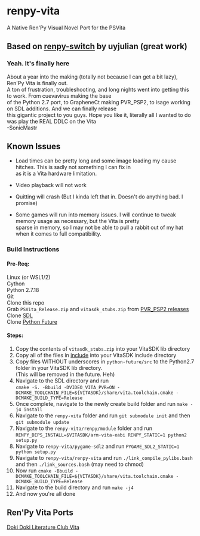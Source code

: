 # renpy-vita
A Native Ren'Py Visual Novel Port for the PSVita

## Based on [renpy-switch](https://github.com/uyjulian/renpy-switch/) by uyjulian (great work)

### Yeah. It's finally here
About a year into the making (totally not because I can get a bit lazy), Ren'Py Vita is finally out.<br>
A ton of frustration, troubleshooting, and long nights went into getting this to work. From cuevavirus making the base<br>
of the Python 2.7 port, to GrapheneCt making PVR_PSP2, to isage working on SDL additions. And we can finally release<br>
this gigantic project to you guys. Hope you like it, literally all I wanted to do was play the REAL DDLC on the Vita<br>
        -SonicMastr
        
## Known Issues
- Load times can be pretty long and some image loading my cause hitches. This is sadly not something I can fix in<br>
as it is a Vita hardware limitation.

- Video playback will not work

- Quitting will crash (But I kinda left that in. Doesn't do anything bad. I promise)

- Some games will run into memory issues. I will continue to tweak memory usage as necessary, but the Vita is pretty<br>
sparse in memory, so I may not be able to pull a rabbit out of my hat when it comes to full compatibility.



### Build Instructions 

#### Pre-Req: 
Linux (or WSL1/2)<br>
Cython<br> 
Python 2.7.18<br>
Git<br>
Clone this repo<br>
Grab `PSVita_Release.zip` and `vitasdk_stubs.zip` from [PVR_PSP2 releases](https://github.com/GrapheneCt/PVR_PSP2/releases)<br>
Clone [SDL](https://github.com/libsdl-org/SDL)<br>
Clone [Python Future](https://github.com/PythonCharmers/python-future)

#### Steps:
1. Copy the contents of `vitasdk_stubs.zip` into your VitaSDK lib directory
2. Copy all of the files in [include](https://github.com/GrapheneCt/PVR_PSP2/tree/main/include) into your VitaSDK include directory
3. Copy files WITHOUT underscores in `python-future/src` to the Python2.7 folder in your VitaSDK lib directory.<br>(This will be removed in the future. Heh)
4. Navigate to the SDL directory and run<br>`cmake -S. -Bbuild -DVIDEO_VITA_PVR=ON -DCMAKE_TOOLCHAIN_FILE=${VITASDK}/share/vita.toolchain.cmake -DCMAKE_BUILD_TYPE=Release`
5. Once complete, navigate to the newly create build folder and run `make -j4 install`
6. Navigate to the `renpy-vita` folder and run `git submodule init` and then `git submodule update`
6. Navigate to the `renpy-vita/renpy/module` folder and run `RENPY_DEPS_INSTALL=$VITASDK/arm-vita-eabi RENPY_STATIC=1 python2 setup.py`
7. Navigate to `renpy-vita/pygame-sdl2` and run `PYGAME_SDL2_STATIC=1 python setup.py`
8. Navigate to `renpy-vita/renpy-vita` and run `./link_compile_pylibs.bash` and then `./link_sources.bash` (may need to chmod)
9. Now run `cmake -Bbuild -DCMAKE_TOOLCHAIN_FILE=${VITASDK}/share/vita.toolchain.cmake -DCMAKE_BUILD_TYPE=Release`
10. Navigate to the build directory and run `make -j4`
11. And now you're all done

## Ren'Py Vita Ports
[Doki Doki Literature Club Vita](https://github.com/SonicMastr/Doki-Doki-Literature-Club-Vita)

